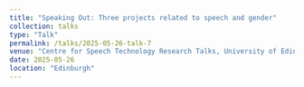 ```yaml
---
title: "Speaking Out: Three projects related to speech and gender"
collection: talks
type: "Talk"
permalink: /talks/2025-05-26-talk-7
venue: "Centre for Speech Technology Research Talks, University of Edinburgh"
date: 2025-05-26
location: "Edinburgh"
---
```

